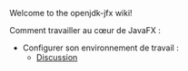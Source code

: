 Welcome to the openjdk-jfx wiki!

Comment travailler au cœur de JavaFX :
- Configurer son environnement de travail :
  - [Discussion](http://mail.openjdk.java.net/pipermail/openjfx-dev/2018-February/021335.html)